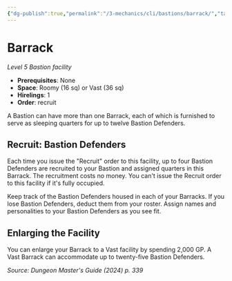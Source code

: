 ```yaml
---
{"dg-publish":true,"permalink":"/3-mechanics/cli/bastions/barrack/","tags":["ttrpg-cli/bastion","ttrpg-cli/compendium/src/5e/xdmg"],"created":"2025-02-22T12:02:28.123-05:00","updated":"2025-02-26T17:46:10.188-05:00"}
---
```


# Barrack
*Level 5 Bastion facility*  

- **Prerequisites**: None
- **Space**: Roomy (16 sq) or Vast (36 sq)
- **Hirelings**: 1
- **Order**: recruit

A Bastion can have more than one Barrack, each of which is furnished to serve as sleeping quarters for up to twelve Bastion Defenders.

## Recruit: Bastion Defenders

Each time you issue the "Recruit" order to this facility, up to four Bastion Defenders are recruited to your Bastion and assigned quarters in this Barrack. The recruitment costs no money. You can't issue the Recruit order to this facility if it's fully occupied.

Keep track of the Bastion Defenders housed in each of your Barracks. If you lose Bastion Defenders, deduct them from your roster. Assign names and personalities to your Bastion Defenders as you see fit.

## Enlarging the Facility

You can enlarge your Barrack to a Vast facility by spending 2,000 GP. A Vast Barrack can accommodate up to twenty-five Bastion Defenders.

*Source: Dungeon Master's Guide (2024) p. 339*
